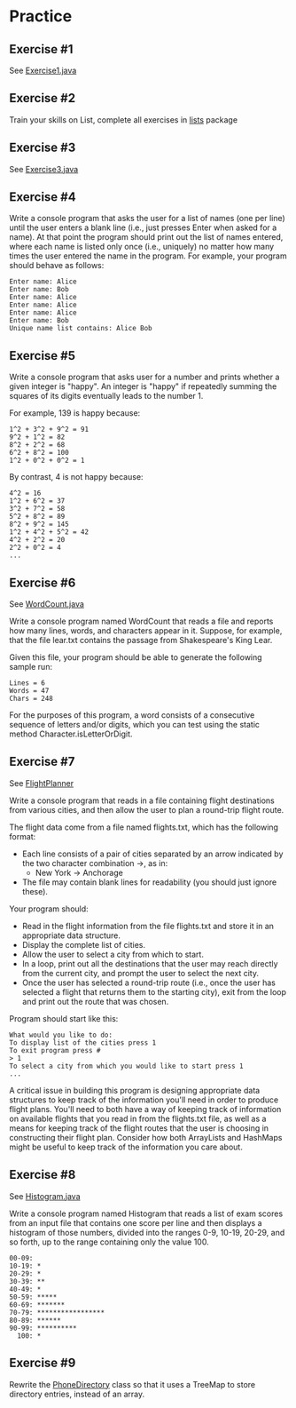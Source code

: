 # Practice

## Exercise #1

See [Exercise1.java](Exercise1.java)

## Exercise #2

Train your skills on List, complete all exercises in [lists](./lists) package

## Exercise #3

See [Exercise3.java](Exercise3.java)

## Exercise #4

Write a console program that asks the user for a list of names (one per line) until the user enters a blank line (i.e.,
just presses Enter when asked for a name). At that point the program should print out the list of names entered, where
each name is listed only once (i.e., uniquely) no matter how many times the user entered the name in the program. For
example, your program should behave as follows:

```
Enter name: Alice
Enter name: Bob
Enter name: Alice
Enter name: Alice
Enter name: Alice
Enter name: Bob
Unique name list contains: Alice Bob
```

## Exercise #5

Write a console program that asks user for a number and prints whether a given integer is "happy". An integer is "happy"
if repeatedly summing the squares of its digits eventually leads to the number 1.

For example, 139 is happy because:

```
1^2 + 3^2 + 9^2 = 91
9^2 + 1^2 = 82
8^2 + 2^2 = 68
6^2 + 8^2 = 100
1^2 + 0^2 + 0^2 = 1
```

By contrast, 4 is not happy because:

```
4^2 = 16
1^2 + 6^2 = 37
3^2 + 7^2 = 58
5^2 + 8^2 = 89
8^2 + 9^2 = 145
1^2 + 4^2 + 5^2 = 42
4^2 + 2^2 = 20
2^2 + 0^2 = 4
...
```

## Exercise #6

See [WordCount.java](WordCount.java)

Write a console program named WordCount that reads a file and reports how many lines, words, and characters appear in
it. Suppose, for example, that the file lear.txt contains the passage from Shakespeare's King Lear.

Given this file, your program should be able to generate the following sample run:

```
Lines = 6
Words = 47
Chars = 248
```

For the purposes of this program, a word consists of a consecutive sequence of letters and/or digits, which you can test
using the static method Character.isLetterOrDigit.

## Exercise #7

See [FlightPlanner](FlightPlanner.java)

Write a console program that reads in a file containing flight destinations from various cities, and then allow the user
to plan a round-trip flight route.

The flight data come from a file named flights.txt, which has the following format:

- Each line consists of a pair of cities separated by an arrow indicated by the two character combination ->, as in:
    - New York -> Anchorage
- The file may contain blank lines for readability (you should just ignore these).

Your program should:

- Read in the flight information from the file flights.txt and store it in an appropriate data structure.
- Display the complete list of cities.
- Allow the user to select a city from which to start.
- In a loop, print out all the destinations that the user may reach directly from the current city, and prompt the user
  to select the next city.
- Once the user has selected a round-trip route (i.e., once the user has selected a flight that returns them to the
  starting city), exit from the loop and print out the route that was chosen.

Program should start like this:

```
What would you like to do:
To display list of the cities press 1
To exit program press #
> 1
To select a city from which you would like to start press 1
...
```

A critical issue in building this program is designing appropriate data structures to keep track of the information
you'll need in order to produce flight plans. You'll need to both have a way of keeping track of information on
available flights that you read in from the flights.txt file, as well as a means for keeping track of the flight routes
that the user is choosing in constructing their flight plan. Consider how both ArrayLists and HashMaps might be useful
to keep track of the information you care about.

## Exercise #8

See [Histogram.java](Histogram.java)

Write a console program named Histogram that reads a list of exam scores from an input file that contains one score per
line and then displays a histogram of those numbers, divided into the ranges 0-9, 10-19, 20-29, and so forth, up to the
range containing only the value 100.

```
00-09:
10-19: *
20-29: *
30-39: **
40-49: *
50-59: *****
60-69: *******
70-79: *****************
80-89: ******
90-99: **********
  100: *
```

## Exercise #9

Rewrite the [PhoneDirectory](phonebook/PhoneDirectory.java) class so that it uses a TreeMap to store directory entries,
instead of an array.